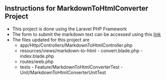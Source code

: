 ## Instructions for MarkdownToHtmlConverter Project
- This project is done using the Laravel PHP Framework
- The form to submit the markdown text can be accessed using this [link](http://127.0.0.1:8000/mhc) 
- The files updated for this project are
    - app/Http/Controllers/MarkdownToHtmlController.php
    - resources/views/markdown-to-html
          - convert.blade.php
          - index.blade.php
    - routes/web.php
    - tests
          - Feature/MarkdownToHtmlConverterTest
          - Unit/MarkdownToHtmlConverterUnitTest
